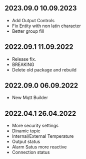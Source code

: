 ## 2023.09.0 10.09.2023
- Add Output Controls
- Fix Entity with non latin character
- Better group fill

## 2022.09.1 11.09.2022
- Release fix. 
- BREAKING
- Delete old package and rebuild

## 2022.09.0 06.09.2022
- New Mqtt Builder

## 2022.04.1 26.04.2022
- More security settings  
- Dinamic topic  
- Internal/External Temperature  
- Output status  
- Alarm Satus more reactive  
- Connection status  
  



